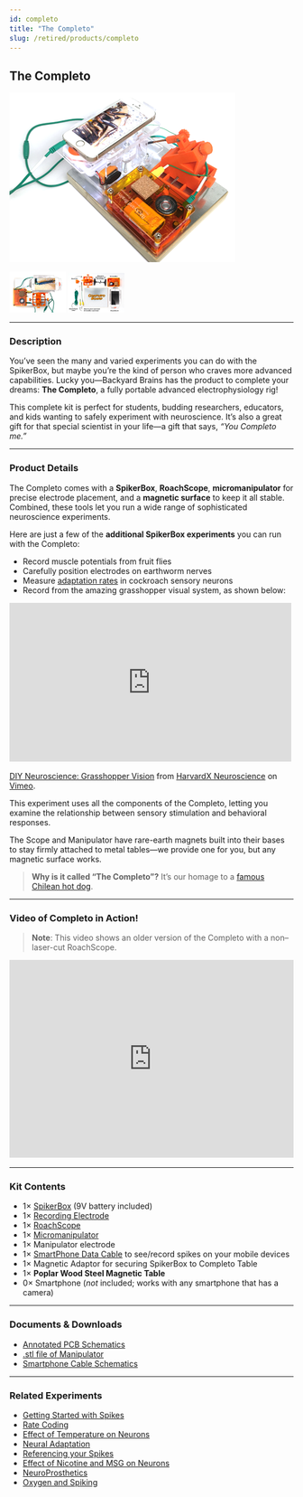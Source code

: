 ```yaml
---
id: completo
title: "The Completo"
slug: /retired/products/completo
---
```


## The Completo

![The Completo](./img/CompletoLaser_Product.png)

[![The Completo Laser 2](./img/CompletoLaser2_small.png)](./img/CompletoLaser2.png)
[![The Completo Illustrated Layout](./img/CompletoLaserOverview_small.png)](./img/CompletoLaserOverview.png)

---

### Description

You’ve seen the many and varied experiments you can do with the SpikerBox, but
maybe you’re the kind of person who craves more advanced capabilities. Lucky
you—Backyard Brains has the product to complete your dreams: **The Completo**, 
a fully portable advanced electrophysiology rig!

This complete kit is perfect for students, budding researchers, educators, and 
kids wanting to safely experiment with neuroscience. It’s also a great gift for 
that special scientist in your life—a gift that says, _“You Completo me.”_

---

### Product Details

The Completo comes with a **SpikerBox**, **RoachScope**, **micromanipulator** 
for precise electrode placement, and a **magnetic surface** to keep it all 
stable. Combined, these tools let you run a wide range of sophisticated 
neuroscience experiments.

Here are just a few of the **additional SpikerBox experiments** you can run 
with the Completo:

- Record muscle potentials from fruit flies  
- Carefully position electrodes on earthworm nerves  
- Measure [adaptation rates](../experiments/somatotopy.md) in cockroach 
  sensory neurons  
- Record from the amazing grasshopper visual system, as shown below:

<iframe 
  src="https://player.vimeo.com/video/79930415" 
  width="500" height="281" frameborder="0" 
  allow="autoplay; fullscreen" 
  allowfullscreen>
</iframe>

[DIY Neuroscience: Grasshopper Vision](https://vimeo.com/79930415) from 
[HarvardX Neuroscience](https://vimeo.com/mcb80x) on [Vimeo](https://vimeo.com).

This experiment uses all the components of the Completo, letting you examine 
the relationship between sensory stimulation and behavioral responses.

The Scope and Manipulator have rare-earth magnets built into their bases to 
stay firmly attached to metal tables—we provide one for you, but any magnetic 
surface works. 

> **Why is it called “The Completo”?** It’s our homage to a 
> [famous Chilean hot dog](http://en.wikipedia.org/wiki/Completo).

---

### Video of Completo in Action!

> **Note**: This video shows an older version of the Completo with a 
> non–laser-cut RoachScope.

<iframe 
  width="100%" height="350" 
  src="https://www.youtube.com/embed/jphY4DnzGmU" 
  frameborder="0" allowfullscreen>
</iframe>

---

### Kit Contents

- 1× [SpikerBox](spikerbox.md) (9V battery included)
- 1× [Recording Electrode](recordingelectrode.md)
- 1× [RoachScope](roachscope.md)
- 1× [Micromanipulator](micromanipulator.md)
- 1× Manipulator electrode
- 1× [SmartPhone Data Cable](smartphonecable.md) to see/record spikes on your mobile devices
- 1× Magnetic Adaptor for securing SpikerBox to Completo Table
- 1× **Poplar Wood Steel Magnetic Table**
- 0× Smartphone (_not_ included; works with any smartphone that has a camera)

---

### Documents & Downloads

- [Annotated PCB Schematics](./files/SpikerBox.v.1.3c.Annotated.Schematics.pdf)
- [.stl file of Manipulator](./files/Searcher.stl.zip)
- [Smartphone Cable Schematics](./files/smartphonecable.v.0.1a.pdf)

---

### Related Experiments

- [Getting Started with Spikes](../experiments/spikerbox.md)
- [Rate Coding](../experiments/ratecoding.md)
- [Effect of Temperature on Neurons](../experiments/temperature.md)
- [Neural Adaptation](../experiments/somatotopy.md)
- [Referencing your Spikes](../experiments/referencing.md)
- [Effect of Nicotine and MSG on Neurons](../experiments/neuropharmacology.md)
- [NeuroProsthetics](../experiments/neuroprosthetics.md)
- [Oxygen and Spiking](../experiments/oxygen.md)